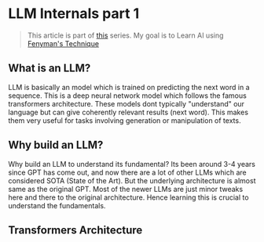 # LLM Internals part 1
> This article is part of [this](./llm0) series. My goal is to Learn AI using [Fenyman's Technique](https://aliabdaal.com/the-feynman-technique/)

## What is an LLM?
LLM is basically an model which is trained on predicting the next word in a sequence. 
This is a deep neural network model which follows the famous transformers architecture.
These models dont typically "understand" our language but can give coherently relevant results (next word). This makes them 
very useful for tasks involving generation or manipulation of texts.

## Why build an LLM?
Why build an LLM to understand its fundamental? Its been around 3-4 years since GPT has come out, and now there are a lot of other LLMs which are considered 
SOTA (State of the Art). But the underlying architecture is almost same as the original GPT. 
Most of the newer LLMs are just minor tweaks here and there to the original architecture.
Hence learning this is crucial to understand the fundamentals.

## Transformers Architecture

